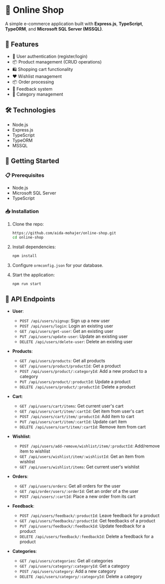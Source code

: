 # 🛒 Online Shop

A simple e-commerce application built with **Express.js**, **TypeScript**, **TypeORM**, and **Microsoft SQL Server (MSSQL)**.

## 🌟 Features

- 👤 User authentication (register/login)
- 📦 Product management (CRUD operations)
- 🛍️ Shopping cart functionality
- ❤️ Wishlist management
- 📦 Order processing
- 💬 Feedback system
- 📂 Category management

## 🛠️ Technologies

- Node.js
- Express.js
- TypeScript
- TypeORM
- MSSQL

## 🚀 Getting Started

### 📋 Prerequisites

- Node.js
- Microsoft SQL Server
- TypeScript

### 📥 Installation

1. Clone the repo:

   ```bash
   https://github.com/aida-mohajer/online-shop.git
   cd online-shop
   ```

2. Install dependencies:

   ```bash
   npm install
   ```

3. Configure `ormconfig.json` for your database.

4. Start the application:
   ```bash
   npm run start
   ```

## 📡 API Endpoints

- **User**:

  - `POST /api/users/signup`: Sign up a new user
  - `POST /api/users/login`: Login an existing user
  - `GET /api/users/get-user`: Get an existing user
  - `PUT /api/users/update-user`: Update an existing user
  - `DELETE /api/users/delete-user`: Delete an existing user

- **Products**:

  - `GET /api/users/products`: Get all products
  - `GET /api/users/product/productId`: Get a product
  - `POST /api/users/product/:categoryId`: Add a new product to a category
  - `PUT /api/users/product/:productId`: Update a product
  - `DELETE /api/users/product/:productId`: Delete a product

- **Cart**:

  - `GET /api/users/cart/items`: Get current user's cart
  - `GET /api/users/cart/item/:cartId`: Get item from user's cart
  - `POST /api/users/cart/item/:productId`: Add item to cart
  - `PUT /api/users/cart/item/:cartId`: Update cart item
  - `DELETE /api/users/cart/item/:cartId`: Remove item from cart

- **Wishlist**:

  - `POST /api/users/add-remove/wishlist/item/:productId`: Add/remove item to wishlist
  - `GET /api/users/wishlist/item/:wishlistId`: Get an item from wishlist
  - `GET /api/users/wishlist/items`: Get current user's wishlist

- **Orders**:

  - `GET /api/users/orders`: Get all orders for the user
  - `GET /api/order/users/:orderId`: Get an order of a the user
  - `POST /api/users/:cartId`: Place a new order from its cart

- **Feedback**:

  - `POST /api/users/feedback/:productId`: Leave feedback for a product
  - `GET /api/users/feedbacks/:productId`: Get feedbacks of a product
  - `PUT /api/users/feedback/:feedbackId`: Update feedback for a product
  - `DELETE /api/users/feedback/:feedbackId`: Delete a feedback for a product

- **Categories**:
  - `GET /api/users/categories`: Get all categories
  - `GET /api/users/category/:categoryId`: Get a category
  - `POST /api/users/category`: Add a new category
  - `DELETE /api/users/category/:categoryId`: Delete a category

